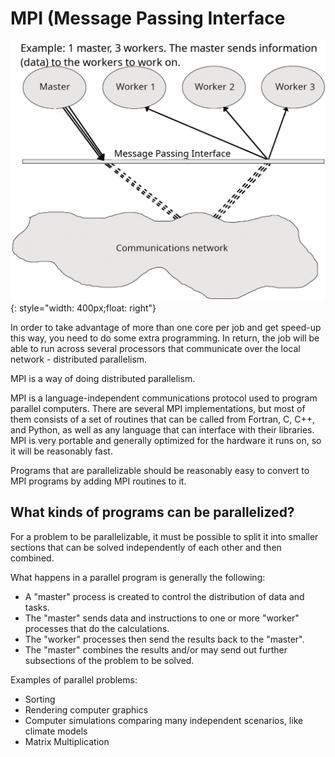 # MPI (Message Passing Interface

![mpi](../images/mpi_v2.png){: style="width: 400px;float: right"}

In order to take advantage of more than one core per job and get speed-up this way, you need to do some extra programming. In return, the job will be able to run across several processors that communicate over the local network - distributed parallelism.

MPI is a way of doing distributed parallelism. 

MPI is a language-independent communications protocol used to program parallel computers. There are several MPI implementations, but most of them consists of a set of routines that can be called from Fortran, C, C++, and Python, as well as any language that can interface with their libraries. MPI is very portable and generally optimized for the hardware it runs on, so it will be reasonably fast.

Programs that are parallelizable should be reasonably easy to convert to MPI programs by adding MPI routines to it.

## What kinds of programs can be parallelized?

For a problem to be parallelizable, it must be possible to split it into smaller sections that can be solved independently of each other and then combined.

What happens in a parallel program is generally the following:

- A "master" process is created to control the distribution of data and tasks.
- The "master" sends data and instructions to one or more "worker" processes that do the calculations.
- The "worker" processes then send the results back to the "master".
- The "master" combines the results and/or may send out further subsections of the problem to be solved.

Examples of parallel problems:

- Sorting
- Rendering computer graphics
- Computer simulations comparing many independent scenarios, like climate models
- Matrix Multiplication

